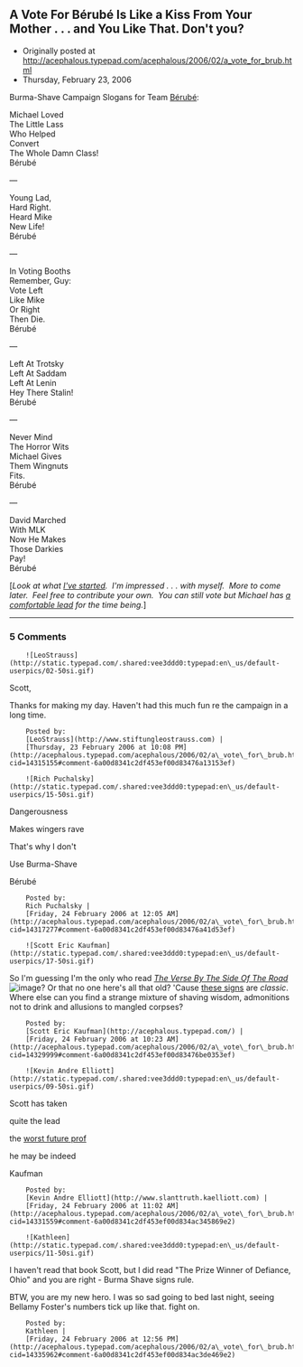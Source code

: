 ## A Vote For Bérubé Is Like a Kiss From Your Mother . . . and You Like That.  Don't you?

 * Originally posted at http://acephalous.typepad.com/acephalous/2006/02/a_vote_for_brub.html
 * Thursday, February 23, 2006



Burma-Shave Campaign Slogans for Team [Bérubé](http://www.michaelberube.com/index.php/weblog/citius\_altius\_fortius/):

Michael Loved  
The Little Lass  
Who Helped  
Convert  
The Whole Damn Class!  
Bérubé

—

Young Lad,  
Hard Right.  
Heard Mike  
New Life!  
Bérubé

—

In Voting Booths  
Remember, Guy:  
Vote Left   
Like Mike  
Or Right  
Then Die.  
Bérubé

—

Left At Trotsky  
Left At Saddam  
Left At Lenin  
Hey There Stalin!  
Bérubé

—

Never Mind  
The Horror Wits  
Michael Gives  
Them Wingnuts   
Fits.  
Bérubé

—

David Marched  
With MLK  
Now He Makes  
Those Darkies  
Pay!  
Bérubé

[_Look at what [I've started](http://www.michaelberube.com/index.php/weblog/comments/865/).  I'm impressed . . . with myself.  More to come later.  Feel free to contribute your own.  You can still vote but Michael has [a comfortable lead](http://www.frontpagemag.com/survey/Results.asp) for the time being._]

		

* * *

### 5 Comments 

		

                
[]()

	

		![LeoStrauss](http://static.typepad.com/.shared:vee3ddd0:typepad:en\_us/default-userpics/02-50si.gif)
	

	

		

Scott,

Thanks for making my day.  Haven't had this much fun re the campaign in a long time.

	

		Posted by:
		[LeoStrauss](http://www.stiftungleostrauss.com) |
		[Thursday, 23 February 2006 at 10:08 PM](http://acephalous.typepad.com/acephalous/2006/02/a\_vote\_for\_brub.html?cid=14315155#comment-6a00d8341c2df453ef00d83476a13153ef)

[]()

	

		![Rich Puchalsky](http://static.typepad.com/.shared:vee3ddd0:typepad:en\_us/default-userpics/15-50si.gif)
	

	

		

Dangerousness  

Makes wingers rave  

That's why I don't  

Use Burma-Shave  

Bérubé  

	

		Posted by:
		Rich Puchalsky |
		[Friday, 24 February 2006 at 12:05 AM](http://acephalous.typepad.com/acephalous/2006/02/a\_vote\_for\_brub.html?cid=14317277#comment-6a00d8341c2df453ef00d83476a41d53ef)

[]()

	

		![Scott Eric Kaufman](http://static.typepad.com/.shared:vee3ddd0:typepad:en\_us/default-userpics/17-50si.gif)
	

	

		

So I'm guessing I'm the only who read [_The  Verse By The Side Of The Road_](http://www.amazon.com/exec/obidos/redirect?link\_code=ur2&tag=diesekoschmar-20&camp=1789&creative=9325&path=http%!A(MISSING)%!F(MISSING)%!F(MISSING)www.amazon.com%!F(MISSING)gp%!F(MISSING)product%!F(MISSING)0452267625)![image](http://www.assoc-amazon.com/e/ir?t=diesekoschmar-20&l=ur2&o=1)?  Or that no one here's all that old?  'Cause [these signs](http://en.wikipedia.org/wiki/Burma\_shave#Roadside\_billboards) are _classic_.  Where else can you find a strange mixture of shaving wisdom, admonitions not to drink and allusions to mangled corpses?

	

		Posted by:
		[Scott Eric Kaufman](http://acephalous.typepad.com/) |
		[Friday, 24 February 2006 at 10:23 AM](http://acephalous.typepad.com/acephalous/2006/02/a\_vote\_for\_brub.html?cid=14329999#comment-6a00d8341c2df453ef00d83476be0353ef)

[]()

	

		![Kevin Andre Elliott](http://static.typepad.com/.shared:vee3ddd0:typepad:en\_us/default-userpics/09-50si.gif)
	

	

		

Scott has taken  

quite the lead  

the [worst future prof](http://www.slanttruth.kaelliott.com/2006/02/the\_worst\_soont.html)  

he may be indeed   

Kaufman

	

		Posted by:
		[Kevin Andre Elliott](http://www.slanttruth.kaelliott.com) |
		[Friday, 24 February 2006 at 11:02 AM](http://acephalous.typepad.com/acephalous/2006/02/a\_vote\_for\_brub.html?cid=14331559#comment-6a00d8341c2df453ef00d834ac345869e2)

[]()

	

		![Kathleen](http://static.typepad.com/.shared:vee3ddd0:typepad:en\_us/default-userpics/11-50si.gif)
	

	

		

I haven't read that book Scott, but I did read "The Prize Winner of Defiance, Ohio" and you are right - Burma Shave signs rule.

BTW, you are my new hero.  I was so sad going to bed last night, seeing Bellamy Foster's numbers tick up like that.  fight on.

	

		Posted by:
		Kathleen |
		[Friday, 24 February 2006 at 12:56 PM](http://acephalous.typepad.com/acephalous/2006/02/a\_vote\_for\_brub.html?cid=14335962#comment-6a00d8341c2df453ef00d834ac3de469e2)

		

        